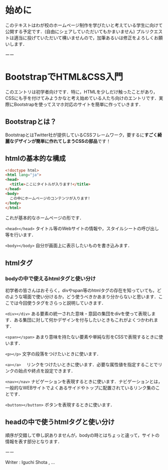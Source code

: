 # 始めに

このテキストはわが校のホームページ制作を学びたいと考えている学生に向けて公開する予定です．(自由にシェアしていただいてもかまいません)
プルリクエストは適当に投げていただいて構いませんので，加筆あるいは修正をよろしくお願いします．

ーー

# BootstrapでHTML&CSS入門
このエントリは初学者向けです．特に，HTMLを少しだけ触ったことがあり，CSSにも手を付けてみようかなと考え始めている人たち向けのエントリです．実際にBootstrapを使ってスマホ対応のサイトを簡単に作っていきます．

## Bootstrapとは？
BootstrapとはTwitter社が提供しているCSSフレームワーク，要するに<b>すごく綺麗なデザインが簡単に作れてしまうCSSの部品</b>です！

## htmlの基本的な構成

```html
<!doctype html>
<html lang="ja">
<head>
  <title>ここにタイトルが入ります!</title>
</head>
<body>
  この中にホームページのコンテンツが入ります!
</body>
</html>
```

これが基本的なホームページの形です．

``<head></head>``
タイトル等のWebサイトの情報や，スタイルシートの呼び出し等を行います．

``<body></body>``
自分が画面上に表示したいものを書き込みます．

## htmlタグ

### bodyの中で使えるhtmlタグと使い分け

初学者の皆さんはおそらく，divやspan等のhtmlタグの存在を知っていても，どのような場面で使い分けるか，どう使うべきかあまり分からないと思います．ここでは今回使うタグをさらっと説明していきます．

``<div></div>``
ある要素の統一された意味・意図の集団をdivを使って表現します．ある集団に対して何かデザインを付与したいときもこれがよくつかわれます．

``<span></span>``
あまり意味を持たない要素や単純な形をCSSで表現するときに使います．

``<p></p>``
文字の段落をつけたいときに使います．

``<a></a>``　
リンクをつけたいときに使います．必要な属性値を指定することでリンクの始点や終点を設定できます．

``<nav></nav>``
ナビゲーションを表現するときに使います．ナビゲーションとは，一般的なWEBサイトでよくあるサイドやトップに配置されているリンク集のことです．

``<button></button>``
ボタンを表現するときに使います．

## headの中で使うhtmlタグと使い分け

順序が交錯して申し訳ありませんが，bodyの時とはちょっと違って，サイトの情報を表す部分となります．

ーー

Writer : Iguchi Shota , ...
